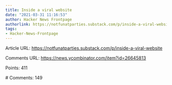 ```yaml
---
title: Inside a viral website
date: "2021-03-31 11:16:53"
author: Hacker News Frontpage
authorlink: https://notfunatparties.substack.com/p/inside-a-viral-website
tags:
- Hacker-News-Frontpage
---
```


<p>Article URL: <a href="https://notfunatparties.substack.com/p/inside-a-viral-website">https://notfunatparties.substack.com/p/inside-a-viral-website</a></p>
<p>Comments URL: <a href="https://news.ycombinator.com/item?id=26645813">https://news.ycombinator.com/item?id=26645813</a></p>
<p>Points: 411</p>
<p># Comments: 149</p>
